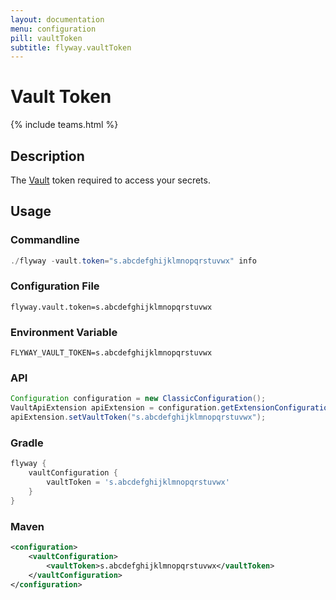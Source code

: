 ```yaml
---
layout: documentation
menu: configuration
pill: vaultToken
subtitle: flyway.vaultToken
---
```


# Vault Token
{% include teams.html %}

## Description
The [Vault](https://www.vaultproject.io/) token required to access your secrets.

## Usage

### Commandline
```powershell
./flyway -vault.token="s.abcdefghijklmnopqrstuvwx" info
```

### Configuration File
```properties
flyway.vault.token=s.abcdefghijklmnopqrstuvwx
```

### Environment Variable
```properties
FLYWAY_VAULT_TOKEN=s.abcdefghijklmnopqrstuvwx
```

### API
```java
Configuration configuration = new ClassicConfiguration();
VaultApiExtension apiExtension = configuration.getExtensionConfiguration(VaultApiExtension.class);
apiExtension.setVaultToken("s.abcdefghijklmnopqrstuvwx");
```

### Gradle
```groovy
flyway {
    vaultConfiguration {
        vaultToken = 's.abcdefghijklmnopqrstuvwx'
    }
}
```

### Maven
```xml
<configuration>
    <vaultConfiguration>
        <vaultToken>s.abcdefghijklmnopqrstuvwx</vaultToken>
    </vaultConfiguration>
</configuration>
```
